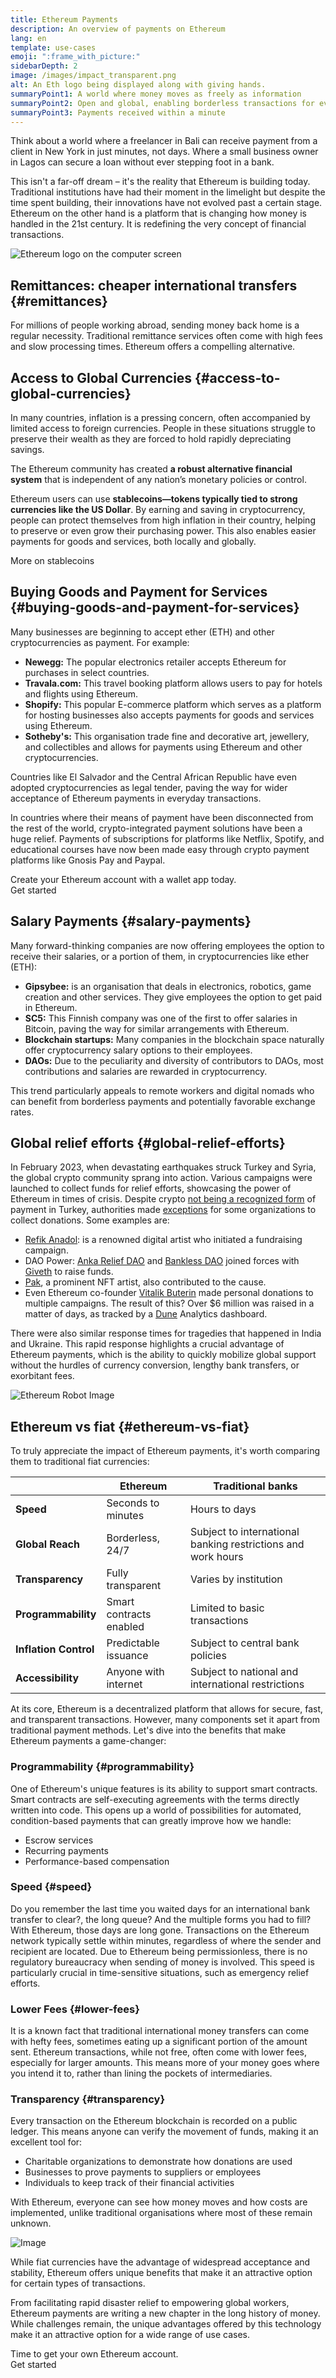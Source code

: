 ```yaml
---
title: Ethereum Payments
description: An overview of payments on Ethereum
lang: en
template: use-cases
emoji: ":frame_with_picture:"
sidebarDepth: 2
image: /images/impact_transparent.png
alt: An Eth logo being displayed along with giving hands.
summaryPoint1: A world where money moves as freely as information
summaryPoint2: Open and global, enabling borderless transactions for everyone
summaryPoint3: Payments received within a minute 
---
```


Think about a world where a freelancer in Bali can receive payment from a client in New York in just minutes, not days. Where a small business owner in Lagos can secure a loan without ever stepping foot in a bank. 

This isn't a far-off dream – it's the reality that Ethereum is building today. Traditional institutions have had their moment in the limelight but despite the time spent building, their innovations have not evolved past a certain stage. Ethereum on the other hand is a platform that is changing how money is handled in the 21st century. It is redefining the very concept of financial transactions.

![Ethereum logo on the computer screen](./computer.png)

## Remittances: cheaper international transfers {#remittances}

For millions of people working abroad, sending money back home is a regular necessity. Traditional remittance services often come with high fees and slow processing times. Ethereum offers a compelling alternative.

<CardGrid className="grid grid-cols-[repeat(auto-fill,_minmax(min(100%,_280px),_1fr))] gap-8">
  <Card title="Cheaper Fees" emoji=":money_with_wings:" description="Remittance services charge up to $14 fees on average. Ethereum transactions can often be completed under $0.01."/>
  <Card title="Faster Transfers" emoji="📶" description="International wire transfers take several days to be processed. Ethereum transactions is typically settled within minutes." />
  <Card title="Open to anyone" emoji="🌎" description="You only need an internet connection and a wallet app to send or receive Ether, even in areas with limited banking infrastructure." />
</CardGrid>

## Access to Global Currencies {#access-to-global-currencies}

In many countries, inflation is a pressing concern, often accompanied by limited access to foreign currencies. People in these situations struggle to preserve their wealth as they are forced to hold rapidly depreciating savings.

The Ethereum community has created **a robust alternative financial system** that is independent of any nation’s monetary policies or control.

Ethereum users can use **stablecoins—tokens typically tied to strong currencies like the US Dollar**. By earning and saving in cryptocurrency, people can protect themselves from high inflation in their country, helping to preserve or even grow their purchasing power. This also enables easier payments for goods and services, both locally and globally.

<ButtonLink href="/stablecoins">
  More on stablecoins
</ButtonLink>

## Buying Goods and Payment for Services {#buying-goods-and-payment-for-services}

Many businesses are beginning to accept ether (ETH) and other cryptocurrencies as payment. For example:

- **Newegg:** The popular electronics retailer accepts Ethereum for purchases in select countries.
- **Travala.com:** This travel booking platform allows users to pay for hotels and flights using Ethereum.
- **Shopify:** This popular E-commerce platform which serves as a platform for hosting businesses also accepts payments for goods and services using Ethereum.
- **Sotheby's:** This organisation trade fine and decorative art, jewellery, and collectibles and allows for payments using Ethereum and other cryptocurrencies.

Countries like El Salvador and the Central African Republic have even adopted cryptocurrencies as legal tender, paving the way for wider acceptance of Ethereum payments in everyday transactions.

In countries where their means of payment have been disconnected from the rest of the world, crypto-integrated payment solutions have been a huge relief. Payments of subscriptions for platforms like Netflix, Spotify, and educational courses have now been made easy through crypto payment platforms like Gnosis Pay and Paypal.

<InfoBanner shouldSpaceBetween emoji=":eyes:">
  <div>Create your Ethereum account with a wallet app today.</div>
  <ButtonLink href="/wallets/find-wallet">
    Get started
  </ButtonLink>
</InfoBanner>

## Salary Payments {#salary-payments}

Many forward-thinking companies are now offering employees the option to receive their salaries, or a portion of them, in cryptocurrencies like ether (ETH):

- **Gipsybee:** is an organisation that deals in electronics, robotics, game creation and other services. They give employees the option to get paid in Ethereum. 
- **SC5:** This Finnish company was one of the first to offer salaries in Bitcoin, paving the way for similar arrangements with Ethereum. 
- **Blockchain startups:** Many companies in the blockchain space naturally offer cryptocurrency salary options to their employees. 
- **DAOs:** Due to the peculiarity and diversity of contributors to DAOs, most contributions and salaries are rewarded in cryptocurrency.

This trend particularly appeals to remote workers and digital nomads who can benefit from borderless payments and potentially favorable exchange rates.

<Divider />

## Global relief efforts {#global-relief-efforts}

In February 2023, when devastating earthquakes struck Turkey and Syria, the global crypto community sprang into action. Various campaigns were launched to collect funds for relief efforts, showcasing the power of Ethereum in times of crisis. Despite crypto [not being a recognized form](https://www.reuters.com/technology/no-more-kebabs-bitcoins-turkeys-crypto-payment-ban-looms-2021-04-28/) of payment in Turkey, authorities made [exceptions](https://x.com/haluklevent/status/1622913175409623041) for some organizations to collect donations. Some examples are:

- [Refik Anadol](https://x.com/refikanadol/status/1622623521104089090): is a renowned digital artist who initiated a fundraising campaign.
- DAO Power: [Anka Relief DAO](https://ankarelief.org/) and [Bankless DAO](https://x.com/banklessDAO) joined forces with [Giveth](https://x.com/Giveth/status/1623493672149843969) to raise funds.
- [Pak](https://cause.quest/), a prominent NFT artist, also contributed to the cause.
- Even Ethereum co-founder [Vitalik Buterin](https://cointelegraph.com/news/vitalik-buterin-donates-227k-to-help-earthquake-victims-in-turkey-syria) made personal donations to multiple campaigns.
The result of this? Over $6 million was raised in a matter of days, as tracked by a [Dune](https://dune.com/davy42/turkiye-earthquake-donations) Analytics dashboard.

There were also similar response times for tragedies that happened in India and Ukraine. This rapid response highlights a crucial advantage of Ethereum payments, which is the ability to quickly mobilize global support without the hurdles of currency conversion, lengthy bank transfers, or exorbitant fees.

![Ethereum Robot Image](./eth_robot.png)

## Ethereum vs fiat {#ethereum-vs-fiat}

To truly appreciate the impact of Ethereum payments, it's worth comparing them to traditional fiat currencies:

|  | **Ethereum** | **Traditional banks** |
| ----------------------------------------------------------------------------------------------------------------------- | ------------------------------------------------------------------------------------------------------------------------------------------------------ | ------------------------------------------------------------------------------------------------------------------------------------------------------ |
| **Speed** | Seconds to minutes | Hours to days |
| **Global Reach** | Borderless, 24/7 | Subject to international banking restrictions and work hours |
| **Transparency** | Fully transparent | Varies by institution |
| **Programmability** | Smart contracts enabled | Limited to basic transactions |
| **Inflation Control** | Predictable issuance | Subject to central bank policies |
| **Accessibility** | Anyone with internet | Subject to national and international restrictions |

At its core, Ethereum is a decentralized platform that allows for secure, fast, and transparent transactions. However, many components set it apart from traditional payment methods. Let's dive into the benefits that make Ethereum payments a game-changer:

### Programmability {#programmability}

One of Ethereum's unique features is its ability to support smart contracts. Smart contracts are self-executing agreements with the terms directly written into code. This opens up a world of possibilities for automated, condition-based payments that can greatly improve how we handle:

- Escrow services
- Recurring payments
- Performance-based compensation

### Speed {#speed}

Do you remember the last time you waited days for an international bank transfer to clear?, the long queue? And the multiple forms you had to fill? With Ethereum, those days are long gone. Transactions on the Ethereum network typically settle within minutes, regardless of where the sender and recipient are located. Due to Ethereum being permissionless, there is no regulatory bureaucracy when sending of money is involved. This speed is particularly crucial in time-sensitive situations, such as emergency relief efforts.

### Lower Fees {#lower-fees}

It is a known fact that traditional international money transfers can come with hefty fees, sometimes eating up a significant portion of the amount sent. Ethereum transactions, while not free, often come with lower fees, especially for larger amounts. This means more of your money goes where you intend it to, rather than lining the pockets of intermediaries.

### Transparency {#transparency}

Every transaction on the Ethereum blockchain is recorded on a public ledger. This means anyone can verify the movement of funds, making it an excellent tool for:

- Charitable organizations to demonstrate how donations are used
- Businesses to prove payments to suppliers or employees
- Individuals to keep track of their financial activities
  
With Ethereum, everyone can see how money moves and how costs are implemented, unlike traditional organisations where most of these remain unknown.

![Image](./Image.png)

While fiat currencies have the advantage of widespread acceptance and stability, Ethereum offers unique benefits that make it an attractive option for certain types of transactions.

From facilitating rapid disaster relief to empowering global workers, Ethereum payments are writing a new chapter in the long history of money. While challenges remain, the unique advantages offered by this technology make it an attractive option for a wide range of use cases.

<InfoBanner shouldSpaceBetween emoji=":eyes:">
  <div>Time to get your own Ethereum account.</div>
  <ButtonLink href="/wallets/find-wallet">
    Get started
  </ButtonLink>
</InfoBanner>